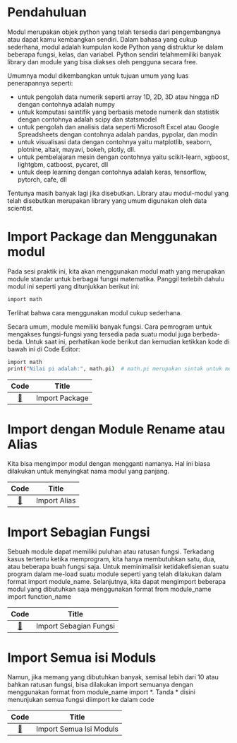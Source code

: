 # Pendahuluan
Modul merupakan objek python yang telah tersedia dari pengembangnya atau dapat kamu kembangkan sendiri. Dalam bahasa yang cukup sederhana, modul adalah kumpulan kode Python yang distruktur ke dalam beberapa fungsi, kelas, dan variabel. Python sendiri telahmemiliki banyak library dan module yang bisa diakses oleh pengguna secara free.

Umumnya modul dikembangkan untuk tujuan umum yang luas penerapannya seperti:

- untuk pengolah data numerik seperti array 1D, 2D, 3D atau hingga nD dengan contohnya adalah numpy
- untuk komputasi saintifik yang berbasis metode numerik dan statistik dengan contohnya adalah scipy dan statsmodel
- untuk pengolah dan analisis data seperti Microsoft Excel atau Google Spreadsheets dengan contohnya adalah pandas, pypolar, dan modin
- untuk visualisasi data dengan contohnya yaitu matplotlib, seaborn, plotnine, altair, mayavi, bokeh, plotly, dll.  
- untuk pembelajaran mesin dengan contohnya yaitu scikit-learn, xgboost, lightgbm, catboost, pycaret, dll
- untuk deep learning dengan contohnya adalah keras, tensorflow, pytorch, cafe, dll

Tentunya masih banyak lagi jika disebutkan. Library atau modul-modul yang telah disebutkan merupakan library yang umum digunakan oleh data scientist.

# Import Package dan Menggunakan modul
Pada sesi praktik ini, kita akan menggunakan modul math yang merupakan module standar untuk berbagai fungsi matematika. Panggil terlebih dahulu modul ini seperti yang ditunjukkan berikut ini:

```bash
import math
```
Terlihat bahwa cara menggunakan modul cukup sederhana.

Secara umum, module memiliki banyak fungsi. Cara pemrogram untuk mengakses fungsi-fungsi yang tersedia pada suatu modul juga berbeda-beda. Untuk saat ini, perhatikan kode berikut dan kemudian ketikkan kode di bawah ini di Code Editor:

```bash
import math
print("Nilai pi adalah:", math.pi)  # math.pi merupakan sintak untuk memanggil fungsi pi
```

|Code 	|               Title              	|
|:----:	|:--------------------------------:	|
| [📜](https://github.com/bayubagusbagaswara/dqlab-data-engineer/blob/master/1-Python%20Fundamental%20for%20Data%20Science/6-Modul-dan-Package/1-import-package/ImportPackage.py) | Import Package |

# Import dengan Module Rename atau Alias
Kita bisa mengimpor modul dengan mengganti namanya. Hal ini biasa dilakukan untuk menyingkat nama modul yang panjang.

|Code 	|               Title              	|
|:----:	|:--------------------------------:	|
| [📜](https://github.com/bayubagusbagaswara/dqlab-data-engineer/blob/master/1-Python%20Fundamental%20for%20Data%20Science/6-Modul-dan-Package/2-import-with-alias/ImportAlias.py) | Import Alias |

# Import Sebagian Fungsi
Sebuah module dapat memiliki puluhan atau ratusan fungsi. Terkadang kasus tertentu ketika memprogram, kita hanya membutuhkan satu, dua, atau beberapa buah fungsi saja. Untuk meminimalisir ketidakefisienan suatu program dalam me-load suatu module seperti yang telah dilakukan dalam format import module_name. Selanjutnya, kita dapat mengimport beberapa modul yang dibutuhkan saja menggunakan format from module_name import function_name

|Code 	|               Title              	|
|:----:	|:--------------------------------:	|
| [📜](https://github.com/bayubagusbagaswara/dqlab-data-engineer/blob/master/1-Python%20Fundamental%20for%20Data%20Science/6-Modul-dan-Package/3-import-sebagian-fungsi/ImportSebagianFungsi.py) | Import Sebagian Fungsi |

# Import Semua isi Moduls
Namun, jika memang yang dibutuhkan banyak, semisal lebih dari 10 atau bahkan ratusan fungsi, bisa dilakukan import semuanya dengan menggunakan format from module_name import *. Tanda * disini menunjukan semua fungsi diimport ke dalam code

|Code 	|               Title              	|
|:----:	|:--------------------------------:	|
| [📜](https://github.com/bayubagusbagaswara/dqlab-data-engineer/blob/master/1-Python%20Fundamental%20for%20Data%20Science/6-Modul-dan-Package/4-import-semua-isi-moduls/ImportSemuaIsiModuls.py) | Import Semua Isi Moduls |